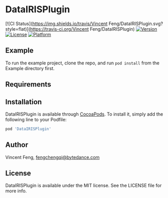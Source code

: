 # DataIRISPlugin

[![CI Status](https://img.shields.io/travis/Vincent Feng/DataIRISPlugin.svg?style=flat)](https://travis-ci.org/Vincent Feng/DataIRISPlugin)
[![Version](https://img.shields.io/cocoapods/v/DataIRISPlugin.svg?style=flat)](https://cocoapods.org/pods/DataIRISPlugin)
[![License](https://img.shields.io/cocoapods/l/DataIRISPlugin.svg?style=flat)](https://cocoapods.org/pods/DataIRISPlugin)
[![Platform](https://img.shields.io/cocoapods/p/DataIRISPlugin.svg?style=flat)](https://cocoapods.org/pods/DataIRISPlugin)

## Example

To run the example project, clone the repo, and run `pod install` from the Example directory first.

## Requirements

## Installation

DataIRISPlugin is available through [CocoaPods](https://cocoapods.org). To install
it, simply add the following line to your Podfile:

```ruby
pod 'DataIRISPlugin'
```

## Author

Vincent Feng, fengchengqi@bytedance.com

## License

DataIRISPlugin is available under the MIT license. See the LICENSE file for more info.

